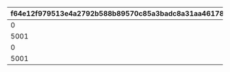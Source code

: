 |f64e12f979513e4a2792b588b89570c85a3badc8a31aa4617806483a41cd63e0|0f0204c8b2456228e7dde4073b51b0cd99bd68be177178dc5b8abd9b257ff7d2|60fd67c8914d3da5c0033461884fbca9b792fefeef438fffa02f0de24c41402e|7cf140528582a94864b59c243d0c3e863289b95571e35760af7829db0f7f4052|37fbf3de5f4b34c4ebf6e30afa80ae625bd5157d12c9a30433c4f4d58323f19b|e9478527796f87c92b8550b085be9aac681fc15c5712a18782cb8120bd636ff2|fa28e5730bde3971f646908f1139bfc450533c3b2c25fa163d43a87501161e99|a82c69074d4c20f7947b5e915cea6432b4c518e1b2c0356367fa5a609ea7b457|6a286f9adf051874687d7e0e7bea8f60c007e650d60b2058c0433c26dec443e2|
| --- | --- | --- | --- | --- | --- | --- | --- | --- |
|0|109001|24003|24004|24005|1|5000|24001|24002|
|5001|109001|24008|24009|24010|2|-1|24006|24007|
|0|109101|24013|24017|24015|3|5000|24011|24012|
|5001|109101|24018|24019|24020|4|-1|24016|24014|